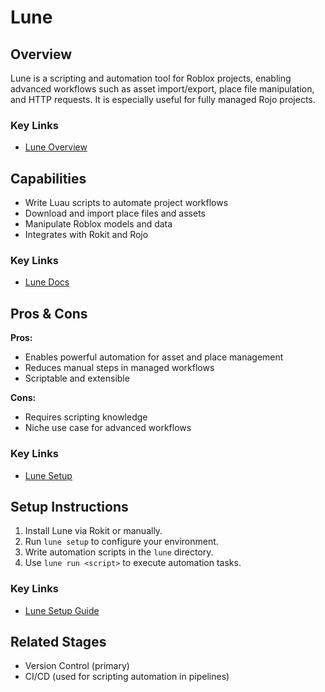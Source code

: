 # Lune

## Overview
Lune is a scripting and automation tool for Roblox projects, enabling advanced workflows such as asset import/export, place file manipulation, and HTTP requests. It is especially useful for fully managed Rojo projects.

### Key Links
- [Lune Overview](https://solarhorizon.dev/2024/07/30/top-to-bottom-fully-managed-rojo/)

## Capabilities
- Write Luau scripts to automate project workflows
- Download and import place files and assets
- Manipulate Roblox models and data
- Integrates with Rokit and Rojo

### Key Links
- [Lune Docs](https://solarhorizon.dev/2024/07/30/top-to-bottom-fully-managed-rojo/)

## Pros & Cons
**Pros:**
- Enables powerful automation for asset and place management
- Reduces manual steps in managed workflows
- Scriptable and extensible

**Cons:**
- Requires scripting knowledge
- Niche use case for advanced workflows

### Key Links
- [Lune Setup](https://solarhorizon.dev/2024/07/30/top-to-bottom-fully-managed-rojo/)

## Setup Instructions
1. Install Lune via Rokit or manually.
2. Run `lune setup` to configure your environment.
3. Write automation scripts in the `lune` directory.
4. Use `lune run <script>` to execute automation tasks.

### Key Links
- [Lune Setup Guide](https://solarhorizon.dev/2024/07/30/top-to-bottom-fully-managed-rojo/)

## Related Stages
- Version Control (primary)
- CI/CD (used for scripting automation in pipelines) 